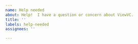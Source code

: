 ```yaml
---
name: Help needed
about: Help!  I have a question or concern about ViewVC.
title: ''
labels: help-needed
assignees: ''

---
```



